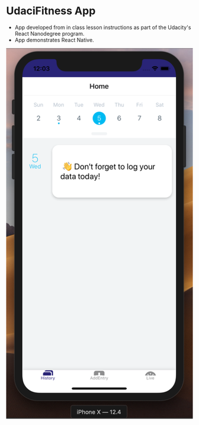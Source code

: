 # UdaciFitness App
* App developed from in class lesson instructions as part of the Udacity's React Nanodegree program.
* App demonstrates React Native.

![Screenshots](https://github.com/ishanlal/UdaciFitness/blob/master/Screen%20Shot%202021-05-05%20at%2012.03.06%20PM.png)
